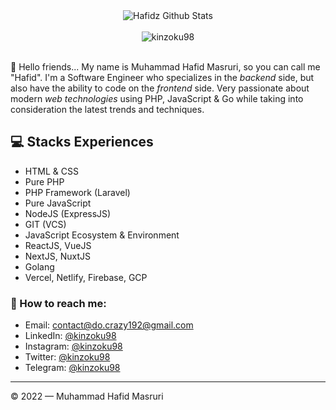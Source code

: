 <div align="center">
  <img src="https://github-readme-stats.vercel.app/api?username=kinzoku98&show_icons=true&theme=dracula" alt="Hafidz Github Stats">
  <br><br>
  <img src="https://komarev.com/ghpvc/?username=kinzoku98&color=F4A4B5&style=flat" alt="kinzoku98" />
</div>
<br>

👋 Hello friends... My name is Muhammad Hafid Masruri, so you can call me "Hafid". I'm a Software Engineer who specializes in the *backend* side, but also have the ability to code on the *frontend* side. Very passionate about modern *web technologies* using PHP, JavaScript & Go while taking into consideration the latest trends and techniques.

## 💻 Stacks Experiences
- HTML & CSS
- Pure PHP
- PHP Framework (Laravel)
- Pure JavaScript
- NodeJS (ExpressJS)
- GIT (VCS)
- JavaScript Ecosystem & Environment
- ReactJS, VueJS
- NextJS, NuxtJS
- Golang
- Vercel, Netlify, Firebase, GCP

### 🚀 How to reach me:
- Email: [contact@do.crazy192@gmail.com](mailto:contact@do.crazy192@gmail.com)
- LinkedIn: [@kinzoku98](https://www.linkedin.com/in/https://www.linkedin.com/in/hafid-masruri17/)
- Instagram: [@kinzoku98](https://instagram.com/hafet17)
- Twitter: [@kinzoku98](https://twitter.com/MHafet17)
- Telegram: [@kinzoku98](https://t.me/xnuxer17)

---

© 2022 — Muhammad Hafid Masruri
